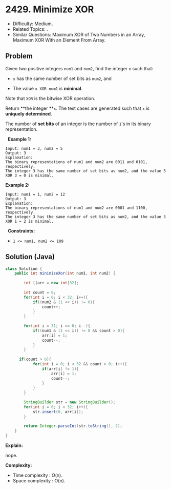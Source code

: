 # 2429. Minimize XOR

- Difficulty: Medium.
- Related Topics: .
- Similar Questions: Maximum XOR of Two Numbers in an Array, Maximum XOR With an Element From Array.

## Problem

Given two positive integers ```num1``` and ```num2```, find the integer ```x``` such that:


	
- ```x``` has the same number of set bits as ```num2```, and
	
- The value ```x XOR num1``` is **minimal**.


Note that ```XOR``` is the bitwise XOR operation.

Return **the integer **```x```. The test cases are generated such that ```x``` is **uniquely determined**.

The number of **set bits** of an integer is the number of ```1```'s in its binary representation.

 
**Example 1:**

```
Input: num1 = 3, num2 = 5
Output: 3
Explanation:
The binary representations of num1 and num2 are 0011 and 0101, respectively.
The integer 3 has the same number of set bits as num2, and the value 3 XOR 3 = 0 is minimal.
```

**Example 2:**

```
Input: num1 = 1, num2 = 12
Output: 3
Explanation:
The binary representations of num1 and num2 are 0001 and 1100, respectively.
The integer 3 has the same number of set bits as num2, and the value 3 XOR 1 = 2 is minimal.
```

 
**Constraints:**


	
- ```1 <= num1, num2 <= 109```



## Solution (Java)

```java
class Solution {
    public int minimizeXor(int num1, int num2) {
        
        int []arr = new int[32];
        
        int count = 0;
        for(int i = 0; i < 32; i++){
            if((num2 & (1 << i)) != 0){
                count++;
            }
        }
        
        for(int i = 31; i >= 0; i--){
            if((num1 & (1 << i)) != 0 && count > 0){
                arr[i] = 1;
                count--;
            }
        }
        
      if(count > 0){
            for(int i = 0; i < 32 && count > 0; i++){
                if(arr[i] != 1){
                    arr[i] = 1;
                    count--;
                }
            }
        }
        
        StringBuilder str = new StringBuilder();
        for(int i = 0; i < 32; i++){
            str.insert(0, arr[i]);
        }
        
        return Integer.parseInt(str.toString(), 2);
    }
}
```

**Explain:**

nope.

**Complexity:**

* Time complexity : O(n).
* Space complexity : O(n).
